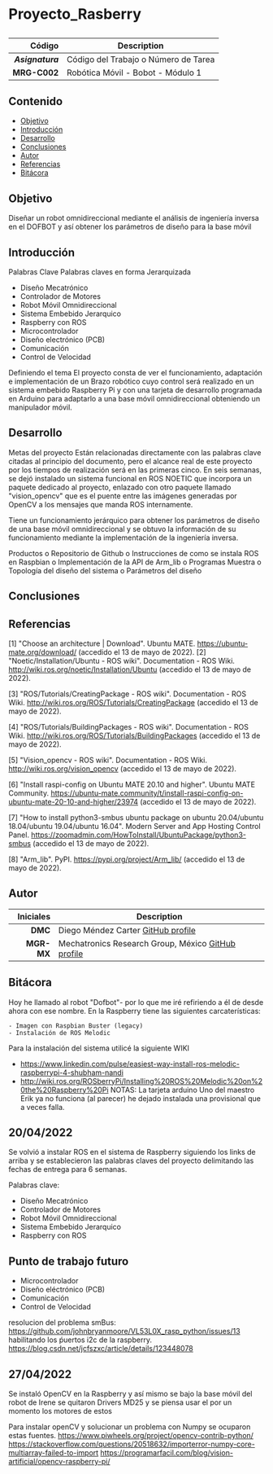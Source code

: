 # Proyecto_Rasberry


## 

| Código | Description |
| ------:| ----------- |
| ***Asignatura*** | Código del Trabajo o Número de Tarea | 
| **MRG-C002** | Robótica Móvil - Bobot - Módulo 1 |

## Contenido

- [Objetivo](#objetivo)
- [Introducción](#introduccion)
- [Desarrollo](#desarrollo)
- [Conclusiones](#conclusiones)
- [Autor](#autor)
- [Referencias](#referencias)
- [Bitácora](#bitácora)


## Objetivo
Diseñar un robot omnidireccional mediante el análisis de ingeniería inversa en el DOFBOT y así obtener los parámetros de diseño para la base móvil

## Introducción
Palabras Clave
Palabras claves en forma Jerarquizada
- Diseño Mecatrónico
- Controlador de Motores
- Robot Móvil Omnidireccional
- Sistema Embebido Jerarquico
- Raspberry con ROS
- Microcontrolador
- Diseño electrónico (PCB)
- Comunicación
- Control de Velocidad


Definiendo el tema
El proyecto consta de ver el funcionamiento, adaptación e implementación de un Brazo robótico 
cuyo control será realizado en un sistema embebido Raspberry Pi y con una tarjeta de desarrollo 
programada en Arduino para adaptarlo a una base móvil omnidireccional obteniendo un manipulador móvil. 

## Desarrollo
Metas del proyecto
Están relacionadas directamente con las palabras clave citadas al principio del documento, pero el 
alcance real de este proyecto por los tiempos de realización será en las primeras cinco. En 
seis semanas, se dejó instalado un sistema funcional en ROS NOETIC que incorpora un paquete dedicado al proyecto, enlazado con otro paquete llamado "vision_opencv" que es el puente entre las imágenes generadas por OpenCV a los mensajes que manda ROS internamente.  

Tiene un funcionamiento jerárquico para obtener los parámetros de diseño de una base móvil 
omnidireccional y se obtuvo la información de su funcionamiento mediante la implementación de la 
ingeniería inversa. 


Productos 
o Repositorio de Github 
o Instrucciones de como se instala ROS en Raspbian 
o Implementación de la API de Arm_lib
o Programas Muestra 
o Topología del diseño del sistema
o Parámetros del diseño 


## Conclusiones
 
## Referencias
<a id="1">[1]</a> "Choose an architecture | Download". Ubuntu MATE. https://ubuntu-mate.org/download/ (accedido el 13 de mayo de 2022).
<a id="2">[2]</a> "Noetic/Installation/Ubuntu - ROS wiki". Documentation - ROS Wiki. http://wiki.ros.org/noetic/Installation/Ubuntu (accedido el 13 de mayo de 2022).

<a id="3">[3]</a> "ROS/Tutorials/CreatingPackage - ROS wiki". Documentation - ROS Wiki. http://wiki.ros.org/ROS/Tutorials/CreatingPackage (accedido el 13 de mayo de 2022).

<a id="4">[4]</a> "ROS/Tutorials/BuildingPackages - ROS wiki". Documentation - ROS Wiki. http://wiki.ros.org/ROS/Tutorials/BuildingPackages (accedido el 13 de mayo de 2022).

<a id="5">[5]</a> "Vision_opencv - ROS wiki". Documentation - ROS Wiki. http://wiki.ros.org/vision_opencv (accedido el 13 de mayo de 2022).

<a id="6">[6]</a> "Install raspi-config on Ubuntu MATE 20.10 and higher". Ubuntu MATE Community. https://ubuntu-mate.community/t/install-raspi-config-on-ubuntu-mate-20-10-and-higher/23974 (accedido el 13 de mayo de 2022).

<a id="7">[7]</a> "How to install python3-smbus ubuntu package on ubuntu 20.04/ubuntu 18.04/ubuntu 19.04/ubuntu 16.04". Modern Server and App Hosting Control Panel. https://zoomadmin.com/HowToInstall/UbuntuPackage/python3-smbus (accedido el 13 de mayo de 2022).

<a id="8">[8]</a> "Arm_lib". PyPI. https://pypi.org/project/Arm_lib/ (accedido el 13 de mayo de 2022).
 
## Autor
| Iniciales  | Description |
| ----------:| ----------- |
| **DMC**  | Diego Méndez Carter [GitHub profile](https://github.com/Laos198) |
| **MGR-MX** | Mechatronics Research Group, México [GitHub profile](https://github.com/mrg-mx) |




## Bitácora

Hoy he llamado al robot "Dofbot"- por lo que me iré refiriendo
a él de desde ahora con ese nombre. 
En la Raspberry tiene las siguientes carcaterísticas:
 
	- Imagen con Raspbian Buster (legacy) 
	- Instalación de ROS Melodic

Para la instalación del sistema utilicé la siguiente WIKI
- https://www.linkedin.com/pulse/easiest-way-install-ros-melodic-raspberrypi-4-shubham-nandi
- http://wiki.ros.org/ROSberryPi/Installing%20ROS%20Melodic%20on%20the%20Raspberry%20Pi
NOTAS: 
La tarjeta arduino Uno del maestro Erik ya no funciona (al parecer) 
he dejado instalada una provisional que a veces falla. 



## 20/04/2022

Se volvió a instalar ROS en el sistema de Raspberry siguiendo los links de arriba y se establecieron las palabras claves del proyecto delimitando 
las fechas de entrega para 6 semanas. 

Palabras clave: 
- Diseño Mecatrónico
- Controlador de Motores 
- Robot Móvil Omnidireccional 
- Sistema Embebido Jerarquico 
- Raspberry con ROS 
## Punto de trabajo futuro
- Microcontrolador
- Diseño eléctrónico (PCB)
- Comunicación 
- Control de Velocidad



resolucion del problema smBus: 
https://github.com/johnbryanmoore/VL53L0X_rasp_python/issues/13
habilitando los ṕuertos i2c de la raspberry. 
https://blog.csdn.net/jcfszxc/article/details/123448078

## 27/04/2022

Se instaló OpenCV en la Raspberry y así mismo se bajo la base móvil del robot de Irene 
se quitaron Drivers MD25 y se piensa usar el por un momento los motores de estos 

Para instalar openCV y solucionar un problema con Numpy se ocuparon estas fuentes. 
https://www.piwheels.org/project/opencv-contrib-python/
https://stackoverflow.com/questions/20518632/importerror-numpy-core-multiarray-failed-to-import
https://programarfacil.com/blog/vision-artificial/opencv-raspberry-pi/


